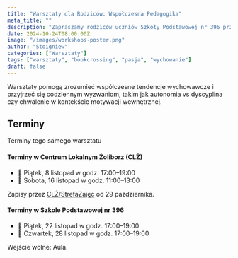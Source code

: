 ```yaml
---
title: "Warsztaty dla Rodziców: Współczesna Pedagogika"
meta_title: ""
description: "Zapraszamy rodziców uczniów Szkoły Podstawowej nr 396 przy ul. Anny German oraz wszystkich zainteresowanych na warsztaty, które pomogą lepiej zrozumieć współczesne tendencje wychowawcze i wspólnie zastanowić się nad codziennymi wyzwaniami w wychowaniu dzieci."
date: 2024-10-24T08:00:00Z
image: "/images/workshops-poster.png"
author: "Stoigniew"
categories: ["Warsztaty"]
tags: ["warsztaty", "bookcrossing", "pasja", "wychowanie"]
draft: false
---
```


Warsztaty pomogą zrozumieć współczesne tendencje wychowawcze i przyjrzeć się codziennym wyzwaniom, takim jak autonomia vs dyscyplina czy chwalenie w kontekście motywacji wewnętrznej.

## Terminy

Terminy tego samego warsztatu

#### Terminy w Centrum Lokalnym Żoliborz (CLŻ)
*  📆 Piątek, 8 listopad w godz. 17:00–19:00
*  📆 Sobota, 16 listopad w godz. 11:00–13:00

Zapisy przez [CLŻ/StrefaZajęć](https://www.facebook.com/CLZoliborz/) od 29 października.

#### Terminy w Szkole Podstawowej nr 396

*  📆 Piątek, 22 listopad w godz. 17:00–19:00
*  📆 Czwartek, 28 listopad w godz. 17:00–19:00

Wejście wolne: Aula. 

